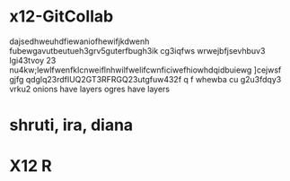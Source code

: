 # x12-GitCollab
dajsedhweuhdfiewaniofhewifjkdwenh fubewgavutbeutueh3grv5guterfbugh3ik cg3iqfws
wrwejbfjsevhbuv3 lgi43tvoy  23 nu4kw;lewlfwenfklcnweiflnhwilfwelifcwnficiwefhiowhdqidbuiewg
]cejwsf gjfg qdglq23rdfIUQ2GT3RFRGQ23utgfuw432f q
f whewba cu g2u3fdqy3 vrku2
onions have layers ogres have layers

# shruti, ira, diana

# X12 R 
